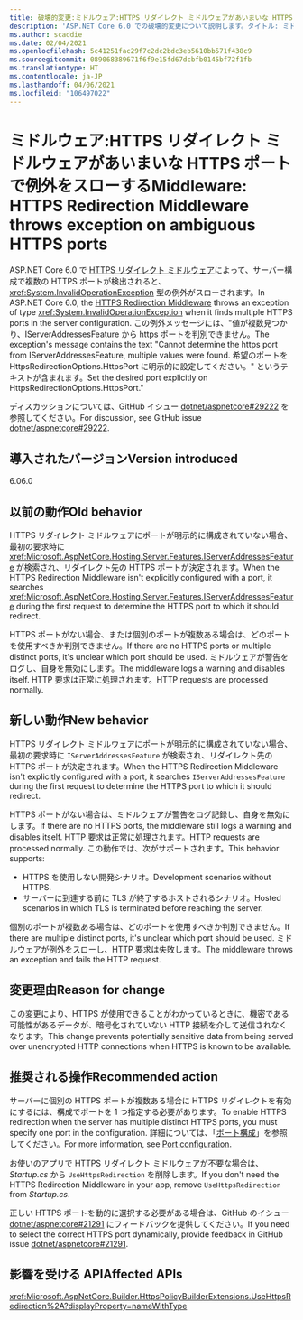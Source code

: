 ```yaml
---
title: 破壊的変更:ミドルウェア:HTTPS リダイレクト ミドルウェアがあいまいな HTTPS ポートで例外をスローする
description: 'ASP.NET Core 6.0 での破壊的変更について説明します。タイトル: ミドルウェア:HTTPS リダイレクト ミドルウェアがあいまいな HTTPS ポートで例外をスローする'
ms.author: scaddie
ms.date: 02/04/2021
ms.openlocfilehash: 5c41251fac29f7c2dc2bdc3eb5610bb571f438c9
ms.sourcegitcommit: 089068389671f6f9e15fd67dcbfb0145bf72f1fb
ms.translationtype: HT
ms.contentlocale: ja-JP
ms.lasthandoff: 04/06/2021
ms.locfileid: "106497022"
---
```

# <a name="middleware-https-redirection-middleware-throws-exception-on-ambiguous-https-ports"></a><span data-ttu-id="534b7-103">ミドルウェア:HTTPS リダイレクト ミドルウェアがあいまいな HTTPS ポートで例外をスローする</span><span class="sxs-lookup"><span data-stu-id="534b7-103">Middleware: HTTPS Redirection Middleware throws exception on ambiguous HTTPS ports</span></span>

<span data-ttu-id="534b7-104">ASP.NET Core 6.0 で [HTTPS リダイレクト ミドルウェア](xref:Microsoft.AspNetCore.Builder.HttpsPolicyBuilderExtensions.UseHttpsRedirection%2A)によって、サーバー構成で複数の HTTPS ポートが検出されると、<xref:System.InvalidOperationException> 型の例外がスローされます。</span><span class="sxs-lookup"><span data-stu-id="534b7-104">In ASP.NET Core 6.0, the [HTTPS Redirection Middleware](xref:Microsoft.AspNetCore.Builder.HttpsPolicyBuilderExtensions.UseHttpsRedirection%2A) throws an exception of type <xref:System.InvalidOperationException> when it finds multiple HTTPS ports in the server configuration.</span></span> <span data-ttu-id="534b7-105">この例外メッセージには、"値が複数見つかり、IServerAddressesFeature から https ポートを判別できません。</span><span class="sxs-lookup"><span data-stu-id="534b7-105">The exception's message contains the text "Cannot determine the https port from IServerAddressesFeature, multiple values were found.</span></span> <span data-ttu-id="534b7-106">希望のポートを HttpsRedirectionOptions.HttpsPort に明示的に設定してください。" というテキストが含まれます。</span><span class="sxs-lookup"><span data-stu-id="534b7-106">Set the desired port explicitly on HttpsRedirectionOptions.HttpsPort."</span></span>

<span data-ttu-id="534b7-107">ディスカッションについては、GitHub イシュー [dotnet/aspnetcore#29222](https://github.com/dotnet/aspnetcore/issues/29222) を参照してください。</span><span class="sxs-lookup"><span data-stu-id="534b7-107">For discussion, see GitHub issue [dotnet/aspnetcore#29222](https://github.com/dotnet/aspnetcore/issues/29222).</span></span>

## <a name="version-introduced"></a><span data-ttu-id="534b7-108">導入されたバージョン</span><span class="sxs-lookup"><span data-stu-id="534b7-108">Version introduced</span></span>

<span data-ttu-id="534b7-109">6.0</span><span class="sxs-lookup"><span data-stu-id="534b7-109">6.0</span></span>

## <a name="old-behavior"></a><span data-ttu-id="534b7-110">以前の動作</span><span class="sxs-lookup"><span data-stu-id="534b7-110">Old behavior</span></span>

<span data-ttu-id="534b7-111">HTTPS リダイレクト ミドルウェアにポートが明示的に構成されていない場合、最初の要求時に <xref:Microsoft.AspNetCore.Hosting.Server.Features.IServerAddressesFeature> が検索され、リダイレクト先の HTTPS ポートが決定されます。</span><span class="sxs-lookup"><span data-stu-id="534b7-111">When the HTTPS Redirection Middleware isn't explicitly configured with a port, it searches <xref:Microsoft.AspNetCore.Hosting.Server.Features.IServerAddressesFeature> during the first request to determine the HTTPS port to which it should redirect.</span></span>

<span data-ttu-id="534b7-112">HTTPS ポートがない場合、または個別のポートが複数ある場合は、どのポートを使用すべきか判別できません。</span><span class="sxs-lookup"><span data-stu-id="534b7-112">If there are no HTTPS ports or multiple distinct ports, it's unclear which port should be used.</span></span> <span data-ttu-id="534b7-113">ミドルウェアが警告をログし、自身を無効にします。</span><span class="sxs-lookup"><span data-stu-id="534b7-113">The middleware logs a warning and disables itself.</span></span> <span data-ttu-id="534b7-114">HTTP 要求は正常に処理されます。</span><span class="sxs-lookup"><span data-stu-id="534b7-114">HTTP requests are processed normally.</span></span>

## <a name="new-behavior"></a><span data-ttu-id="534b7-115">新しい動作</span><span class="sxs-lookup"><span data-stu-id="534b7-115">New behavior</span></span>

<span data-ttu-id="534b7-116">HTTPS リダイレクト ミドルウェアにポートが明示的に構成されていない場合、最初の要求時に `IServerAddressesFeature` が検索され、リダイレクト先の HTTPS ポートが決定されます。</span><span class="sxs-lookup"><span data-stu-id="534b7-116">When the HTTPS Redirection Middleware isn't explicitly configured with a port, it searches `IServerAddressesFeature` during the first request to determine the HTTPS port to which it should redirect.</span></span>

<span data-ttu-id="534b7-117">HTTPS ポートがない場合は、ミドルウェアが警告をログ記録し、自身を無効にします。</span><span class="sxs-lookup"><span data-stu-id="534b7-117">If there are no HTTPS ports, the middleware still logs a warning and disables itself.</span></span> <span data-ttu-id="534b7-118">HTTP 要求は正常に処理されます。</span><span class="sxs-lookup"><span data-stu-id="534b7-118">HTTP requests are processed normally.</span></span> <span data-ttu-id="534b7-119">この動作では、次がサポートされます。</span><span class="sxs-lookup"><span data-stu-id="534b7-119">This behavior supports:</span></span>

* <span data-ttu-id="534b7-120">HTTPS を使用しない開発シナリオ。</span><span class="sxs-lookup"><span data-stu-id="534b7-120">Development scenarios without HTTPS.</span></span>
* <span data-ttu-id="534b7-121">サーバーに到達する前に TLS が終了するホストされるシナリオ。</span><span class="sxs-lookup"><span data-stu-id="534b7-121">Hosted scenarios in which TLS is terminated before reaching the server.</span></span>

<span data-ttu-id="534b7-122">個別のポートが複数ある場合は、どのポートを使用すべきか判別できません。</span><span class="sxs-lookup"><span data-stu-id="534b7-122">If there are multiple distinct ports, it's unclear which port should be used.</span></span> <span data-ttu-id="534b7-123">ミドルウェアが例外をスローし、HTTP 要求は失敗します。</span><span class="sxs-lookup"><span data-stu-id="534b7-123">The middleware throws an exception and fails the HTTP request.</span></span>

## <a name="reason-for-change"></a><span data-ttu-id="534b7-124">変更理由</span><span class="sxs-lookup"><span data-stu-id="534b7-124">Reason for change</span></span>

<span data-ttu-id="534b7-125">この変更により、HTTPS が使用できることがわかっているときに、機密である可能性があるデータが、暗号化されていない HTTP 接続を介して送信されなくなります。</span><span class="sxs-lookup"><span data-stu-id="534b7-125">This change prevents potentially sensitive data from being served over unencrypted HTTP connections when HTTPS is known to be available.</span></span>

## <a name="recommended-action"></a><span data-ttu-id="534b7-126">推奨される操作</span><span class="sxs-lookup"><span data-stu-id="534b7-126">Recommended action</span></span>

<span data-ttu-id="534b7-127">サーバーに個別の HTTPS ポートが複数ある場合に HTTPS リダイレクトを有効にするには、構成でポートを 1 つ指定する必要があります。</span><span class="sxs-lookup"><span data-stu-id="534b7-127">To enable HTTPS redirection when the server has multiple distinct HTTPS ports, you must specify one port in the configuration.</span></span> <span data-ttu-id="534b7-128">詳細については、「[ポート構成](/aspnet/core/security/enforcing-ssl?view=aspnetcore-5.0&preserve-view=true#port-configuration)」を参照してください。</span><span class="sxs-lookup"><span data-stu-id="534b7-128">For more information, see [Port configuration](/aspnet/core/security/enforcing-ssl?view=aspnetcore-5.0&preserve-view=true#port-configuration).</span></span>

<span data-ttu-id="534b7-129">お使いのアプリで HTTPS リダイレクト ミドルウェアが不要な場合は、*Startup.cs* から `UseHttpsRedirection` を削除します。</span><span class="sxs-lookup"><span data-stu-id="534b7-129">If you don't need the HTTPS Redirection Middleware in your app, remove `UseHttpsRedirection` from *Startup.cs*.</span></span>

<span data-ttu-id="534b7-130">正しい HTTPS ポートを動的に選択する必要がある場合は、GitHub のイシュー [dotnet/aspnetcore#21291](https://github.com/dotnet/aspnetcore/issues/21291) にフィードバックを提供してください。</span><span class="sxs-lookup"><span data-stu-id="534b7-130">If you need to select the correct HTTPS port dynamically, provide feedback in GitHub issue [dotnet/aspnetcore#21291](https://github.com/dotnet/aspnetcore/issues/21291).</span></span>

## <a name="affected-apis"></a><span data-ttu-id="534b7-131">影響を受ける API</span><span class="sxs-lookup"><span data-stu-id="534b7-131">Affected APIs</span></span>

<xref:Microsoft.AspNetCore.Builder.HttpsPolicyBuilderExtensions.UseHttpsRedirection%2A?displayProperty=nameWithType>

<!--

## Category

ASP.NET Core

## Affected APIs

`Overload:Microsoft.AspNetCore.Builder.HttpsPolicyBuilderExtensions.UseHttpsRedirection`

-->
